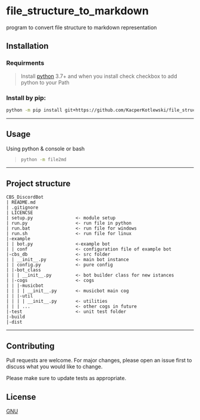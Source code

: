 # file_structure_to_markdown
program to convert file structure to markdown representation

## Installation
### Requirments
>Install [python](https://www.python.org/downloads/) 3.7+ and when you install check checkbox to add python to your Path
### Install by pip:
```bash
python -m pip install git+https://github.com/KacperKotlewski/file_structure_to_markdown.git
```

---
## Usage
Using python & console or bash
>```bash
>python -m file2md
>```

---
## Project structure
```
CBS_DiscordBot
| README.md
| .gitignore
| LICENCSE
| setup.py                <- module setup
| run.py                  <- run file in python
| run.bat                 <- run file for windows
| run.sh                  <- run file for linux
|-example
| | bot.py                <-example bot
| | conf                  <- configuration file of example bot
|-cbs_db                  <- src folder
| | __init__.py           <- main bot instance
| | config.py             <- pure config 
| |-bot_class
| | | __init__.py         <- bot builder class for new istances
| |-cogs                  <- cogs
| | |-musicbot
| | | | __init__.py       <- musicbot main cog
| | |-util
| | | | __init__.py       <- utilities
| | | ...                 <- other cogs in future
|-test                    <- unit test folder
|-build
|-dist
```

---
## Contributing
Pull requests are welcome. For major changes, please open an issue first to discuss what you would like to change.

Please make sure to update tests as appropriate.

## License
[GNU](https://choosealicense.com/licenses/gpl-3.0/)